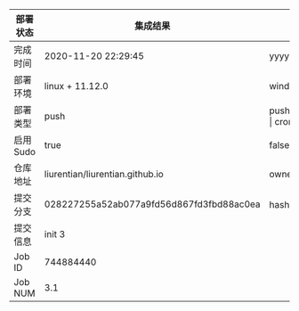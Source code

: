 部署状态 | 集成结果 | 参考值
---|---|---
完成时间 | 2020-11-20 22:29:45 | yyyy-mm-dd hh:mm:ss
部署环境 | linux + 11.12.0 | window \| linux + stable
部署类型 | push | push \| pull_request \| api \| cron
启用Sudo | true | false \| true
仓库地址 | liurentian/liurentian.github.io | owner_name/repo_name
提交分支 | 028227255a52ab077a9fd56d867fd3fbd88ac0ea | hash 16位
提交信息 | init 3 |
Job ID   | 744884440 |
Job NUM  | 3.1 |
